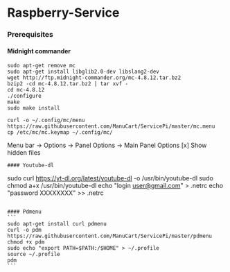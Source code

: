 Raspberry-Service
=================

### Prerequisites
#### Midnight commander
````
sudo apt-get remove mc
sudo apt-get install libglib2.0-dev libslang2-dev
wget http://ftp.midnight-commander.org/mc-4.8.12.tar.bz2
bzip2 -cd mc-4.8.12.tar.bz2 | tar xvf -
cd mc-4.8.12
./configure
make
sudo make install

curl -o ~/.config/mc/menu https://raw.githubusercontent.com/ManuCart/ServicePi/master/mc.menu
cp /etc/mc/mc.keymap ~/.config/mc/

````
Menu bar -> Options -> Panel Options -> Main Panel Options
[x] Show hidden files
````
#### Youtube-dl

````
sudo curl https://yt-dl.org/latest/youtube-dl -o /usr/bin/youtube-dl
sudo chmod a+x /usr/bin/youtube-dl
echo "login user@gmail.com" > .netrc
echo "password XXXXXXXX" >> .netrc
````

#### Pdmenu
```
sudo apt-get install curl pdmenu
curl -o pdm https://raw.githubusercontent.com/ManuCart/ServicePi/master/pdmenu
chmod +x pdm
sudo echo "export PATH=$PATH:/$HOME" > ~/.profile
source ~/.profile
pdm
```
